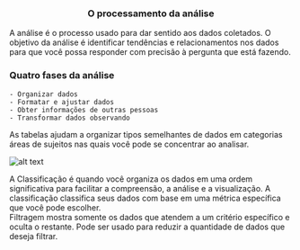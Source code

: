 ### <center> O processamento da análise </center>

A análise é o processo usado para dar sentido aos dados coletados. O objetivo da análise é identificar tendências e relacionamentos nos dados para que você possa responder com precisão à pergunta que está fazendo. <br>

### Quatro fases da análise

    - Organizar dados
    - Formatar e ajustar dados
    - Obter informações de outras pessoas
    - Transformar dados observando 

As tabelas ajudam a organizar tipos semelhantes de dados em categorias áreas de sujeitos nas quais você pode se concentrar ao analisar. <br>

![alt text](<../../Prints/Módulo 5/image.png>)

A Classificação é quando você organiza os dados em uma ordem significativa para facilitar a compreensão, a análise e a visualização. A classificação classifica seus dados com base em uma métrica específica que você pode escolher. <br>
Filtragem mostra somente os dados que atendem a um critério específico e oculta o restante. Pode ser usado para reduzir a quantidade de dados que deseja filtrar. <br>